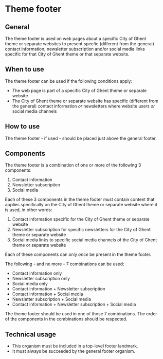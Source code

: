 # Theme footer

## General

The theme footer is used on web pages about a specific City of Ghent theme or separate websites to present specfic (different from the general) contact information, newsletter subscription and/or social media links specific for that City of Ghent theme or that separate website.

## When to use

The theme footer can be used if the following conditions apply:

* The web page is part of a specific City of Ghent theme or separate website
* The City of Ghent theme or separate website has specific (different from the general) contact information *or* newsletters where website users *or* social media channels

## How to use

The theme footer - if used - should be placed just above the general footer.

## Components

The theme footer is a combination of one or more of the following 3 components:

1. Contact information
2. Newsletter subscription
3. Social media

Each of these 3 components in the theme footer must contain content that applies specifically on the City of Ghent theme or separate website where it is used, in other words:

1. Contact information specific for the City of Ghent theme or separate website
2. Newsletter subscription for specific newsletters for the City of Ghent theme or separate website
3. Social media links to specific social media channels of the City of Ghent theme or separate website

Each of these components can only *once* be present in the theme footer.

The following - and no more - 7 combinations can be used:

* Contact information only
* Newsletter subscription only
* Social media only
* Contact information + Newsletter subscription
* Contact information + Social media
* Newsletter subscription + Social media
* Contact information + Newsletter subscription + Social media

The theme footer should be used in one of those 7 combinations. The order of the components in the combinations should be respected.

## Technical usage

* This organism must be included in a top-level footer landmark.
* It must always be succeeded by the general footer organism.
